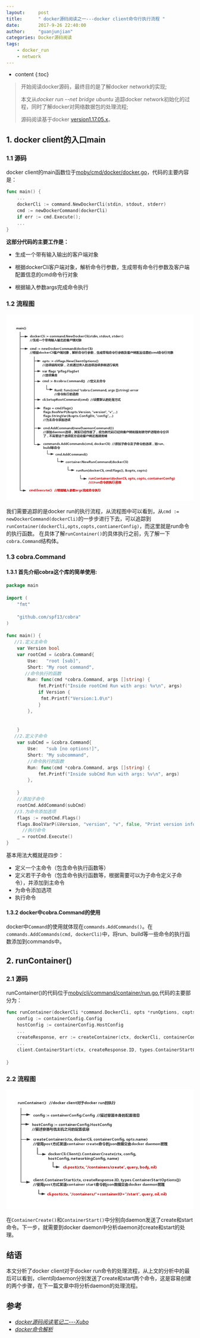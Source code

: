 ```yaml
---
layout:     post
title:      " docker源码阅读之一---docker client命令行执行流程 "
date:       2017-9-26 22:40:00 
author:     "guanjunjian"
categories: Docker源码阅读
tags:
    - docker_run
    - network
---
```


* content
{:toc}

> 开始阅读docker源码，最终目的是了解docker network的实现;
> 
> 本文从*docker run --net bridge ubuntu* 追踪docker network初始化的过程，同时了解docker对网络数据包的处理流程;
>  
> 源码阅读基于docker [version1.17.05.x](https://github.com/moby/moby/tree/17.05.x)。




## 1. docker client的入口main

### 1.1 源码

docker client的main函数位于[moby/cmd/docker/docker.go](https://github.com/moby/moby/blob/17.05.x/cmd/docker/docker.go#L161#184)，代码的主要内容是：

```go
func main() {
	...
	dockerCli := command.NewDockerCli(stdin, stdout, stderr)
	cmd := newDockerCommand(dockerCli)
	if err := cmd.Execute(); 
	...
}
```

**这部分代码的主要工作是：**

*  生成一个带有输入输出的客户端对象

*  根据dockerCli客户端对象，解析命令行参数，生成带有命令行参数及客户端配置信息的cmd命令行对象

*  根据输入参数args完成命令执行

### 1.2 流程图

![](/img/in-post/post-docker-client-excuting-flow-for-run/docker-client-main.png)

我们需要追踪的是docker run的执行流程，从流程图中可以看到，从`cmd := newDockerCommand(dockerCli)`的一步步进行下去，可以追踪到`runContainer(dockerCli,opts,copts,contianerConfig)`，而这里就是run命令的执行函数。
在具体了解`runContainer()`的具体执行之前，先了解一下`cobra.Command`结构体。

### 1.3 cobra.Command

#### 1.3.1 首先介绍cobra这个库的简单使用:

```go
package main

import (
    "fmt"

    "github.com/spf13/cobra"
)

func main() {
   //1.定义主命令
    var Version bool
    var rootCmd = &cobra.Command{
        Use:   "root [sub]",
        Short: "My root command",
       //命令执行的函数
        Run: func(cmd *cobra.Command, args []string) {
            fmt.Printf("Inside rootCmd Run with args: %v\n", args)
            if Version {
             fmt.Printf("Version:1.0\n")
            }
        },


    }
   //2.定义子命令
    var subCmd = &cobra.Command{
        Use:   "sub [no options!]",
        Short: "My subcommand",
        //命令执行的函数
        Run: func(cmd *cobra.Command, args []string) {
            fmt.Printf("Inside subCmd Run with args: %v\n", args)
        },

    }
    //添加子命令
    rootCmd.AddCommand(subCmd)
   //3.为命令添加选项
    flags := rootCmd.Flags()
    flags.BoolVarP(&Version, "version", "v", false, "Print version information and quit")
      //执行命令
    _ = rootCmd.Execute()
}

```

基本用法大概就是四步：
* 定义一个主命令（包含命令执行函数等） 
* 定义若干子命令（包含命令执行函数等，根据需要可以为子命令定义子命令），并添加到主命令
* 为命令添加选项
* 执行命令

#### 1.3.2 docker中cobra.Command的使用

docker中`Command`的使用就体现在`commands.AddCommands()`。在`commands.AddCommands(cmd, dockerCli)`中，将run、build等一些命令的执行函数添加到commands中。

## 2. runContainer()

### 2.1 源码

runContainer()的代码位于[moby/cli/command/container/run.go](https://github.com/moby/moby/blob/17.05.x/cli/command/container/run.go#L96#L269),代码的主要部分为：

```go
func runContainer(dockerCli *command.DockerCli, opts *runOptions, copts *containerOptions, containerConfig *containerConfig) error {
	config := containerConfig.Config
	hostConfig := containerConfig.HostConfig
	...
	createResponse, err := createContainer(ctx, dockerCli, containerConfig, opts.name)  //向daemon发送create
	...
	client.ContainerStart(ctx, createResponse.ID, types.ContainerStartOptions{}) ////向daemon发送post

}
```

### 2.2 流程图

![](/img/in-post/post-docker-client-excuting-flow-for-run/docker-client-runContainer.png)

在`ContainerCreate()`和`ContainerStart()`中分别向daemon发送了create和start命令。下一步，就需要到docker daemon中分析daemon对create和start的处理。

## 结语

本文分析了docker client对于docker run命令的处理流程，从上文的分析中的最后可以看到，client向daemon分别发送了create和start两个命令，这是容易创建的两个步骤，在下一篇文章中将分析daemon的处理流程。

## 参考

* *[docker源码阅读笔记二---Xubo](http://blog.xbblfz.site/2017/04/18/docker%E6%BA%90%E7%A0%81%E9%98%85%E8%AF%BB%E7%AC%94%E8%AE%B0%E4%BA%8C/)*
* *[docker命令解析](http://blog.csdn.net/idwtwt/article/details/52733235)*
